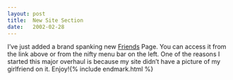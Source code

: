 ```yaml
---
layout: post
title:  New Site Section
date:   2002-02-28
---
```


I’ve just added a brand spanking new [Friends](/friends) Page. You can access it from the link above or from the nifty menu bar on the left. One of the reasons I started this major overhaul is because my site didn’t have a picture of my girlfriend on it. Enjoy!{% include endmark.html %}
